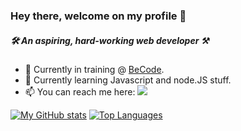 ### Hey there, welcome on my profile 👋

<!--
**Kaleidosport/Kaleidosport** is a ✨ _special_ ✨ repository because its `README.md` (this file) appears on your GitHub profile.

Here are some ideas to get you started:

- 🔭 I’m currently working on ...
- 🌱 I’m currently learning ...
- 👯 I’m looking to collaborate on ...
- 🤔 I’m looking for help with ...
- 💬 Ask me about ...
- 📫 How to reach me: ...
- 😄 Pronouns: ...
- ⚡ Fun fact: ...
-->
  
##### 🛠️ An aspiring, hard-working web developer ⚒️  
  
- 🔭 Currently in training @ [BeCode](https://github.com/becodeorg).
- 🌱 Currently learning Javascript and node.JS stuff.
- 📫 You can reach me here: <a href="https://www.linkedin.com/in/anthonylambert14/"><img src="https://img.shields.io/badge/LinkedIn-0A66C2?logo=linkedin&logoColor=white&style=flat-square" /></a> 
  
  
[![My GitHub stats](https://github-readme-stats.vercel.app/api?username=Kaleidosport&show_icons=true&theme=tokyonight)](https://github.com/Kaleidosport/github-readme-stats) [![Top Languages](https://github-readme-stats.vercel.app/api/top-langs/?username=Kaleidosport&layout=compact)](https://github.com/Kaleidosport/github-readme-stats)

